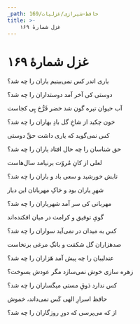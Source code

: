 ```yaml
---
_path: حافظ-شیرازی/غزلیات/169
title: >-
    غزل شمارهٔ ۱۶۹
---
```

# غزل شمارهٔ ۱۶۹

<div class="b" id="bn1"><div class="m1"><p>یاری اندر کس نمی‌بینیم یاران را چه شد؟</p></div>
<div class="m2"><p>دوستی کی آخر آمد دوستداران را چه شد؟</p></div></div>
<div class="b" id="bn2"><div class="m1"><p>آب حیوان تیره گون شد خضر فَرُّخ پِی کجاست</p></div>
<div class="m2"><p>خون چکید از شاخِ گل بادِ بهاران را چه شد؟</p></div></div>
<div class="b" id="bn3"><div class="m1"><p>کس نمی‌گوید که یاری داشت حقِّ دوستی</p></div>
<div class="m2"><p>حق شناسان را چه حال افتاد یاران را چه شد؟</p></div></div>
<div class="b" id="bn4"><div class="m1"><p>لعلی از کانِ مُروّت برنیامد سال‌هاست</p></div>
<div class="m2"><p>تابش خورشید و سعی باد و باران را چه شد؟</p></div></div>
<div class="b" id="bn5"><div class="m1"><p>شهرِ یاران بود و خاکِ مهربانان این دیار</p></div>
<div class="m2"><p>مهربانی کی سر آمد شهریاران را چه شد؟</p></div></div>
<div class="b" id="bn6"><div class="m1"><p>گویِ توفیق و کرامت در میان افکنده‌اند</p></div>
<div class="m2"><p>کس به میدان در نمی‌آید سواران را چه شد؟</p></div></div>
<div class="b" id="bn7"><div class="m1"><p>صدهزاران گل شکفت و بانگِ مرغی برنخاست</p></div>
<div class="m2"><p>عندلیبان را چه پیش آمد هَزاران را چه شد؟</p></div></div>
<div class="b" id="bn8"><div class="m1"><p>زهره سازی خوش نمی‌سازد مگر عودش بسوخت؟</p></div>
<div class="m2"><p>کس ندارد ذوقِ مستی میگساران را چه شد؟</p></div></div>
<div class="b" id="bn9"><div class="m1"><p>حافظ اسرارِ الهی کَس نمی‌داند، خموش</p></div>
<div class="m2"><p>از که می‌پرسی که دورِ روزگاران را چه شد؟</p></div></div>
